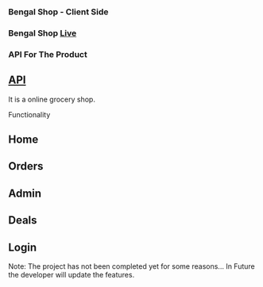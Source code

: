 ### Bengal Shop - Client Side

### Bengal Shop [Live](https://bengalshop-buy.web.app/home)

### API For The Product
## [API](https://obscure-mountain-99784.herokuapp.com/events)

It is a online grocery shop. 

Functionality
## Home
## Orders
## Admin
## Deals
## Login



Note: The project has not been completed yet for some reasons...
In Future the developer will update the features.
